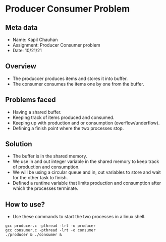 # Producer Consumer Problem
## Meta data
* Name: Kapil Chauhan
* Assignment: Producer Consumer problem
* Date: 10/21/21
## Overview
* The produccer produces items and stores it into buffer.
* The consumer consumes the items one by one from the buffer.
## Problems faced
* Having a shared buffer.
* Keeping track of items produced and consumed.
* Keeping up with production and or consumption (overflow/underflow).
* Defining a finish point where the two processes stop.
## Solution
* The buffer is in the shared memory.
* We use in and out integer variable in the shared memory to keep track of production and consumption.
* We will be using a circular queue and in, out variables to store and wait for the other task to finish.
* Defined a runtime variable that limits production and consumption after which the processes terminate.
## How to use?
* Use these commands to start the two processes in a linux shell.
```
gcc producer.c -pthread -lrt -o producer
gcc consumer.c -pthread -lrt -o consumer
./producer & ./consumer &
```
